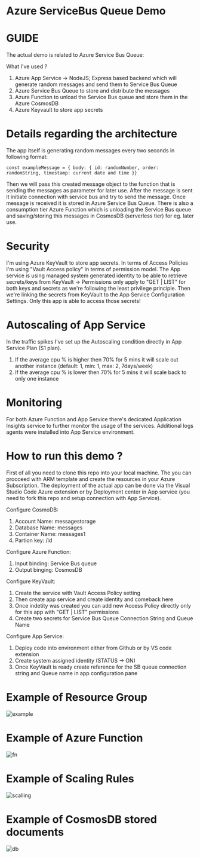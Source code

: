 # Azure ServiceBus Queue Demo





# GUIDE

The actual demo is related to Azure Service Bus Queue:

What I've used ? 

1. Azure App Service -> NodeJS; Express based backend which will generate random messages and send them to Service Bus Queue
2. Azure Service Bus Queue to store and distribute the messages
3. Azure Function to unload the Service Bus queue and store them in the Azure CosmosDB
4. Azure Keyvault to store app secrets 



# Details regarding the architecture

The app itself is generating random messages every two seconds in following format:

`const exampleMessage = { body: { id: randomNumber, order: randomString, timestamp: current date and time }}`

Then we will pass this created message object to the function that is sending the messages as parameter for later use. After the message is sent it initiate connection with service bus and try to send the message. Once message is received it is stored in Azure Service Bus Queue. There is also a consumption tier Azure Function which is unloading the Service Bus queue and saving/storing this messages in CosmosDB (serverless tier) for eg. later use.

# Security

I'm using Azure KeyVault to store app secrets. In terms of Access Policies I'm using "Vault Access policy" in terms of permission model. The App service is using managed system generated identity to be able to retrieve secrets/keys from KeyVault -> Permissions only apply to "GET | LIST" for both keys and secrets as we're following the least privilege principle. Then we're linking the secrets from KeyVault to the App Service Configuration Settings. Only this app is able to access those secrets!

# Autoscaling of App Service

In the traffic spikes I've set up the Autoscaling condition directly in App Service Plan (S1 plan).
1. If the average cpu % is higher then 70% for 5 mins it will scale out another instance (default: 1, min: 1, max: 2, 7days/week)
2. If the average cpu % is lower then 70% for 5 mins it will scale back to only one instance

# Monitoring

For both Azure Function and App Service there's decicated Application Insights service to further monitor the usage of the services. Additional logs agents were installed into App Service environment.






# How to run this demo ?

First of all you need to clone this repo into your local machine. The you can procceed with ARM template and create the resources in your Azure Subscription. The deployment of the actual app can be done via the Visual Studio Code Azure extension or by Deployment center in App service (you need to fork this repo and setup connection with App Service).

Configure CosmoDB: 
1. Account Name: messagestorage
2. Database Name: messages
3. Container Name: messages1
4. Partion key: /id

Configure Azure Function:
1. Input binding: Service Bus queue
2. Output binging: CosmosDB

Configure KeyVault:
1. Create the service with Vault Access Policy setting
2. Then create app service and create identity and comeback here
3. Once indetity was created you can add new Access Policy directly only for this app with "GET | LIST" permissions
4. Create two secrets for Service Bus Queue Connection String and Queue Name

Configure App Service: 
1. Deploy code into environment either from Github or by VS code extension
2. Create system assigned identity (STATUS -> ON)
3. Once KeyVault is ready create reference for the SB queue connection string and Queue name in app configuration pane

# Example of Resource Group
![example](https://user-images.githubusercontent.com/46035047/144589324-002b9f6f-ec81-42a3-84c0-5061d85ef94f.png)

# Example of Azure Function
![fn](https://user-images.githubusercontent.com/46035047/144589965-9c952378-4e32-4b9f-82bf-cda9fa5c004b.png)

# Example of Scaling Rules
![scalling](https://user-images.githubusercontent.com/46035047/144590038-15007131-7c0c-40e7-91d6-787359728eb3.png)

# Example of CosmosDB stored documents
![db](https://user-images.githubusercontent.com/46035047/144590077-a7359ba3-95f4-48a4-a85c-533d22df0c40.png)
